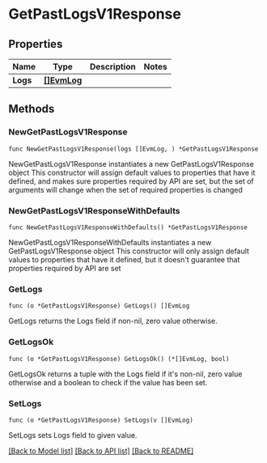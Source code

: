 # GetPastLogsV1Response

## Properties

Name | Type | Description | Notes
------------ | ------------- | ------------- | -------------
**Logs** | [**[]EvmLog**](EvmLog.md) |  | 

## Methods

### NewGetPastLogsV1Response

`func NewGetPastLogsV1Response(logs []EvmLog, ) *GetPastLogsV1Response`

NewGetPastLogsV1Response instantiates a new GetPastLogsV1Response object
This constructor will assign default values to properties that have it defined,
and makes sure properties required by API are set, but the set of arguments
will change when the set of required properties is changed

### NewGetPastLogsV1ResponseWithDefaults

`func NewGetPastLogsV1ResponseWithDefaults() *GetPastLogsV1Response`

NewGetPastLogsV1ResponseWithDefaults instantiates a new GetPastLogsV1Response object
This constructor will only assign default values to properties that have it defined,
but it doesn't guarantee that properties required by API are set

### GetLogs

`func (o *GetPastLogsV1Response) GetLogs() []EvmLog`

GetLogs returns the Logs field if non-nil, zero value otherwise.

### GetLogsOk

`func (o *GetPastLogsV1Response) GetLogsOk() (*[]EvmLog, bool)`

GetLogsOk returns a tuple with the Logs field if it's non-nil, zero value otherwise
and a boolean to check if the value has been set.

### SetLogs

`func (o *GetPastLogsV1Response) SetLogs(v []EvmLog)`

SetLogs sets Logs field to given value.



[[Back to Model list]](../README.md#documentation-for-models) [[Back to API list]](../README.md#documentation-for-api-endpoints) [[Back to README]](../README.md)


